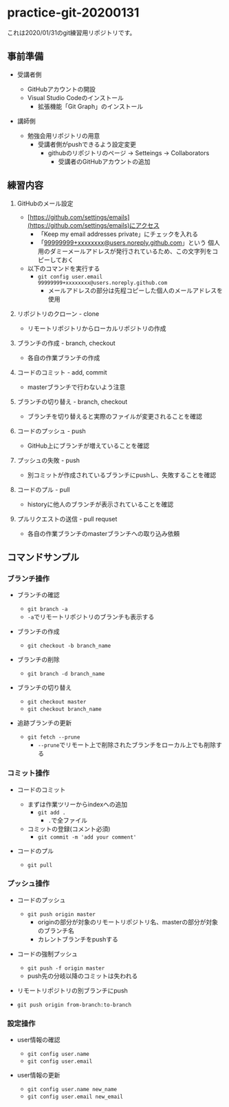 # practice-git-20200131

これは2020/01/31のgit練習用リポジトリです。

## 事前準備

* 受講者側
  * GitHubアカウントの開設
  * Visual Studio Codeのインストール
    * 拡張機能「Git Graph」のインストール

* 講師側
  * 勉強会用リポジトリの用意
    * 受講者側がpushできるよう設定変更
      * githubのリポジトリのページ -> Setteings -> Collaborators
        * 受講者のGitHubアカウントの追加

## 練習内容

1. GitHubのメール設定
    * [https://github.com/settings/emails](https://github.com/settings/emails)にアクセス
      * 「Keep my email addresses private」にチェックを入れる
      * 「99999999+xxxxxxxx@users.noreply.github.com」という
        個人用のダミーメールアドレスが発行されているため、この文字列をコピーしておく
    * 以下のコマンドを実行する
      * `git config user.email 99999999+xxxxxxxx@users.noreply.github.com`
        * メールアドレスの部分は先程コピーした個人のメールアドレスを使用

1. リポジトリのクローン - clone
    * リモートリポジトリからローカルリポジトリの作成

1. ブランチの作成 - branch, checkout
    * 各自の作業ブランチの作成

1. コードのコミット - add, commit
    * masterブランチで行わないよう注意

1. ブランチの切り替え - branch, checkout
    * ブランチを切り替えると実際のファイルが変更されることを確認

1. コードのプッシュ - push
    * GitHub上にブランチが増えていることを確認

1. プッシュの失敗 - push
    * 別コミットが作成されているブランチにpushし、失敗することを確認

1. コードのプル - pull
    * historyに他人のブランチが表示されていることを確認

1. プルリクエストの送信 - pull requset
    * 各自の作業ブランチのmasterブランチへの取り込み依頼

## コマンドサンプル

### ブランチ操作

* ブランチの確認
  * `git branch -a`
  * `-a`でリモートリポジトリのブランチも表示する

* ブランチの作成
  * `git checkout -b branch_name`

* ブランチの削除
  * `git branch -d branch_name`

* ブランチの切り替え
  * `git checkout master`
  * `git checkout branch_name`

* 追跡ブランチの更新
  * `git fetch --prune`
    * `--prune`でリモート上で削除されたブランチをローカル上でも削除する

### コミット操作

* コードのコミット
  * まずは作業ツリーからindexへの追加
    * `git add .`
      * `.`で全ファイル
  * コミットの登録(コメント必須)
    * `git commit -m 'add your comment'`

* コードのプル
  * `git pull`

### プッシュ操作

* コードのプッシュ
  * `git push origin master`
    * originの部分が対象のリモートリポジトリ名、masterの部分が対象のブランチ名
    * カレントブランチをpushする

* コードの強制プッシュ
  * `git push -f origin master`
  * push先の分岐以降のコミットは失われる

* リモートリポジトリの別ブランチにpush
 * `git push origin from-branch:to-branch`

### 設定操作

* user情報の確認
  * `git config user.name`
  * `git config user.email`

* user情報の更新
  * `git config user.name new_name`
  * `git config user.email new_email`
